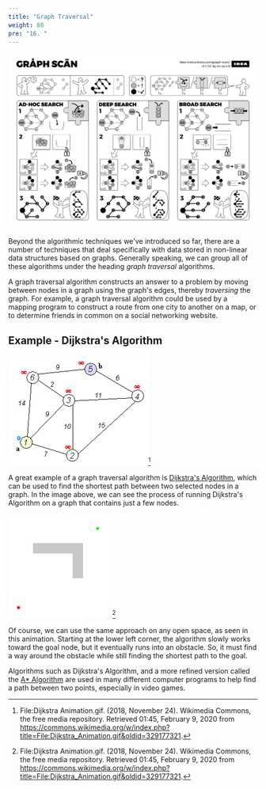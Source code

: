 ```yaml
---
title: "Graph Traversal"
weight: 80
pre: "16. "
---
```


![Graph Traversals](/images/4/4.17.graph.png)

Beyond the algorithmic techniques we've introduced so far, there are a number of techniques that deal specifically with data stored in non-linear data structures based on graphs. Generally speaking, we can group all of these algorithms under the heading _graph traversal_ algorithms.

A graph traversal algorithm constructs an answer to a problem by moving between nodes in a graph using the graph's edges, thereby _traversing_ the graph. For example, a graph traversal algorithm could be used by a mapping program to construct a route from one city to another on a map, or to determine friends in common on a social networking website. 

## Example - Dijkstra's Algorithm

![Dijkstra's Algorithm on a Graph](/images/4/4.17.dijkstra1.gif)[^1]

[^1]: File:Dijkstra Animation.gif. (2018, November 24). Wikimedia Commons, the free media repository. Retrieved 01:45, February 9, 2020 from https://commons.wikimedia.org/w/index.php?title=File:Dijkstra_Animation.gif&oldid=329177321.

A great example of a graph traversal algorithm is [Dijkstra's Algorithm](https://en.wikipedia.org/wiki/Dijkstra%27s_algorithm), which can be used to find the shortest path between two selected nodes in a graph. In the image above, we can see the process of running Dijkstra's Algorithm on a graph that contains just a few nodes.

![Dijkstra's Algorithm in a Plane](/images/4/4.17.dijkstra.gif)[^1]

[^1]: File:Dijkstras progress animation.gif. (2016, February 11). Wikimedia Commons, the free media repository. Retrieved 01:44, February 9, 2020 from https://commons.wikimedia.org/w/index.php?title=File:Dijkstras_progress_animation.gif&oldid=187363050.

Of course, we can use the same approach on any open space, as seen in this animation. Starting at the lower left corner, the algorithm slowly works toward the goal node, but it eventually runs into an obstacle. So, it must find a way around the obstacle while still finding the shortest path to the goal.

Algorithms such as Dijkstra's Algorithm, and a more refined version called the [A* Algorithm](https://en.wikipedia.org/wiki/A*_search_algorithm) are used in many different computer programs to help find a path between two points, especially in video games. 

